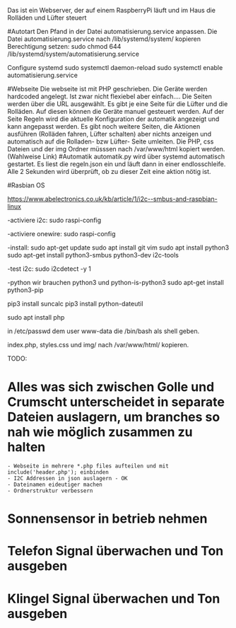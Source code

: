 Das ist ein Webserver, der auf einem RaspberryPi läuft und im Haus die Rolläden und Lüfter steuert 


#Autotart
Den Pfand in der Datei automatisierung.service anpassen.
Die Datei automatisierung.service nach /lib/systemd/system/ kopieren
Berechtigung setzen: sudo chmod 644 /lib/systemd/system/automatisierung.service

Configure systemd
sudo systemctl daemon-reload
sudo systemctl enable automatisierung.service

#Webseite
Die webseite ist mit PHP geschrieben.
Die Geräte werden hardcoded angelegt. Ist zwar nicht flexiebel aber einfach....
Die Seiten werden über die URL ausgewählt. 
Es gibt je eine Seite für die Lüfter und die Rolläden. Auf diesen können die Geräte manuel gesteuert werden.
Auf der Seite Regeln wird die aktuelle Konfiguration der automatik angezeigt und kann angepasst werden.
Es gibt noch weitere Seiten, die Aktionen ausführen (Rolläden fahren, Lüfter schalten) aber nichts anzeigen und automatisch auf die Rolladen- bzw Lüfter- Seite umleiten.
Die PHP, css Dateien und der img Ordner müsssen nach /var/www/html kopiert werden. (Wahlweise Link) 
#Automatik
automatik.py wird über systemd automatisch gestartet.
Es liest die regeln.json ein und läuft dann in einer endlosschleife. Alle 2 Sekunden wird überprüft, ob zu dieser Zeit eine aktion nötig ist.


#Rasbian OS

https://www.abelectronics.co.uk/kb/article/1/i2c--smbus-and-raspbian-linux

-activiere i2c:
sudo raspi-config

-activiere onewire:
sudo raspi-config

-install: 
sudo apt-get update
sudo apt install git vim 
sudo apt install python3 
sudo apt-get install python3-smbus python3-dev i2c-tools

-test i2c:
sudo i2cdetect -y 1

-python
wir brauchen python3 und python-is-python3
sudo apt-get install python3-pip

pip3 install suncalc
pip3 install python-dateutil

sudo apt install php

in /etc/passwd dem user www-data die /bin/bash als shell geben.

index.php, styles.css und img/ nach /var/www/html/ kopieren.

TODO:
# Alles was sich zwischen Golle und Crumscht unterscheidet in separate Dateien auslagern, um branches so nah wie möglich zusammen zu halten
    - Webseite in mehrere *.php files aufteilen und mit include('header.php'); einbinden
    - I2C Addressen in json auslagern - OK
    - Dateinamen eideutiger machen
    - Ordnerstruktur verbessern
    
# Sonnensensor in betrieb nehmen
# Telefon Signal überwachen und Ton ausgeben
# Klingel Signal überwachen und Ton ausgeben

